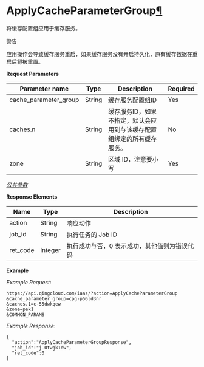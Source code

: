 ---
---

# ApplyCacheParameterGroup[¶](#applycacheparametergroup "永久链接至标题")

将缓存配置组应用于缓存服务。

警告

应用操作会导致缓存服务重启，如果缓存服务没有开启持久化，原有缓存数据在重启后将被重置。

**Request Parameters**

| Parameter name | Type | Description | Required |
| --- | --- | --- | --- |
| cache_parameter_group | String | 缓存服务配置组ID | Yes |
| caches.n | String | 缓存服务ID，如果不指定，默认会应用到与该缓存配置组绑定的所有缓存服务。 | No |
| zone | String | 区域 ID，注意要小写 | Yes |

[_公共参数_](../../common/parameters.html#api-common-parameters)

**Response Elements**

| Name | Type | Description |
| --- | --- | --- |
| action | String | 响应动作 |
| job_id | String | 执行任务的 Job ID |
| ret_code | Integer | 执行成功与否，0 表示成功，其他值则为错误代码 |

**Example**

_Example Request_:

```
https://api.qingcloud.com/iaas/?action=ApplyCacheParameterGroup
&cache_parameter_group=cpg-p56ld3nr
&caches.1=c-55dwkqew
&zone=pek1
&COMMON_PARAMS
```

_Example Response_:

```
{
  "action":"ApplyCacheParameterGroupResponse",
  "job_id":"j-0twgk1dw",
  "ret_code":0
}
```
